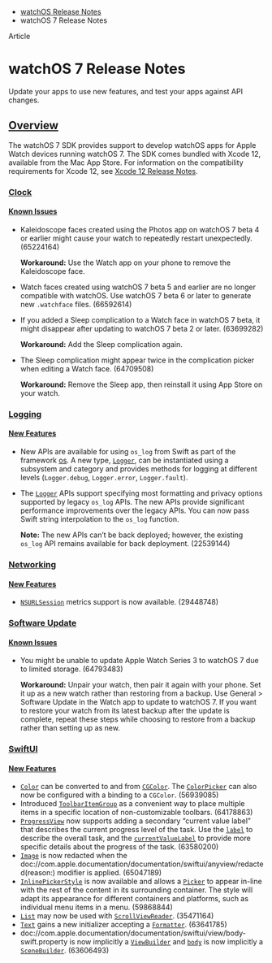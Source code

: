 - [watchOS Release Notes](https://developer.apple.com/documentation/watchos-release-notes)
- watchOS 7 Release Notes

Article

# watchOS 7 Release Notes

Update your apps to use new features, and test your apps against API changes.

## [Overview](https://developer.apple.com/documentation/watchos-release-notes/watchos-7-release-notes#overview)

The watchOS 7 SDK provides support to develop watchOS apps for Apple Watch devices running watchOS 7. The SDK comes bundled with Xcode 12, available from the Mac App Store. For information on the compatibility requirements for Xcode 12, see [Xcode 12 Release Notes](https://developer.apple.com/documentation/Xcode-Release-Notes/xcode-12-release-notes).

### [Clock](https://developer.apple.com/documentation/watchos-release-notes/watchos-7-release-notes#Clock)

#### [Known Issues](https://developer.apple.com/documentation/watchos-release-notes/watchos-7-release-notes#Known-Issues)

- Kaleidoscope faces created using the Photos app on watchOS 7 beta 4 or earlier might cause your watch to repeatedly restart unexpectedly. (65224164)

  **Workaround:** Use the Watch app on your phone to remove the Kaleidoscope face.
- Watch faces created using watchOS 7 beta 5 and earlier are no longer compatible with watchOS. Use watchOS 7 beta 6 or later to generate new `.watchface` files. (66592614)
- If you added a Sleep complication to a Watch face in watchOS 7 beta, it might disappear after updating to watchOS 7 beta 2 or later. (63699282)

  **Workaround:** Add the Sleep complication again.
- The Sleep complication might appear twice in the complication picker when editing a Watch face. (64709508)

  **Workaround:** Remove the Sleep app, then reinstall it using App Store on your watch.

### [Logging](https://developer.apple.com/documentation/watchos-release-notes/watchos-7-release-notes#Logging)

#### [New Features](https://developer.apple.com/documentation/watchos-release-notes/watchos-7-release-notes#New-Features)

- New APIs are available for using `os_log` from Swift as part of the framework [os](https://developer.apple.com/documentation/os). A new type, [`Logger`](https://developer.apple.com/documentation/os/Logger), can be instantiated using a subsystem and category and provides methods for logging at different levels (`Logger.debug`, `Logger.error`, `Logger.fault`).
- The [`Logger`](https://developer.apple.com/documentation/os/Logger) APIs support specifying most formatting and privacy options supported by legacy `os_log` APIs. The new APIs provide significant performance improvements over the legacy APIs. You can now pass Swift string interpolation to the `os_log` function.

  **Note:** The new APIs can’t be back deployed; however, the existing `os_log` API remains available for back deployment. (22539144)

### [Networking](https://developer.apple.com/documentation/watchos-release-notes/watchos-7-release-notes#Networking)

#### [New Features](https://developer.apple.com/documentation/watchos-release-notes/watchos-7-release-notes#New-Features)

- [`NSURLSession`](https://developer.apple.com/documentation/foundation/nsurlsession) metrics support is now available. (29448748)

### [Software Update](https://developer.apple.com/documentation/watchos-release-notes/watchos-7-release-notes#Software-Update)

#### [Known Issues](https://developer.apple.com/documentation/watchos-release-notes/watchos-7-release-notes#Known-Issues)

- You might be unable to update Apple Watch Series 3 to watchOS 7 due to limited storage. (64793483)

  **Workaround:** Unpair your watch, then pair it again with your phone. Set it up as a new watch rather than restoring from a backup. Use General > Software Update in the Watch app to update to watchOS 7. If you want to restore your watch from its latest backup after the update is complete, repeat these steps while choosing to restore from a backup rather than setting up as new.

### [SwiftUI](https://developer.apple.com/documentation/watchos-release-notes/watchos-7-release-notes#SwiftUI)

#### [New Features](https://developer.apple.com/documentation/watchos-release-notes/watchos-7-release-notes#New-Features)

- [`Color`](https://developer.apple.com/documentation/SwiftUI/Color) can be converted to and from [`CGColor`](https://developer.apple.com/documentation/uikit/uicolor/1621943-cgcolor). The [`ColorPicker`](https://developer.apple.com/documentation/SwiftUI/ColorPicker) can also now be configured with a binding to a `CGColor`. (56939085)
- Introduced [`ToolbarItemGroup`](https://developer.apple.com/documentation/SwiftUI/ToolbarItemGroup) as a convenient way to place multiple items in a specific location of non-customizable toolbars. (64178863)
- [`ProgressView`](https://developer.apple.com/documentation/SwiftUI/ProgressView) now supports adding a secondary “current value label” that describes the current progress level of the task. Use the [`label`](https://developer.apple.com/documentation/SwiftUI/ProgressViewStyleConfiguration/label-swift.property) to describe the overall task, and the [`currentValueLabel`](https://developer.apple.com/documentation/SwiftUI/ProgressViewStyleConfiguration/currentValueLabel-swift.property) to provide more specific details about the progress of the task. (63580200)
- [`Image`](https://developer.apple.com/documentation/SwiftUI/Image) is now redacted when the doc://com.apple.documentation/documentation/swiftui/anyview/redacted(reason:) modifier is applied. (65047189)
- [`InlinePickerStyle`](https://developer.apple.com/documentation/SwiftUI/InlinePickerStyle) is now available and allows a [`Picker`](https://developer.apple.com/documentation/SwiftUI/Picker) to appear in-line with the rest of the content in its surrounding container. The style will adapt its appearance for different containers and platforms, such as individual menu items in a menu. (59868844)
- [`List`](https://developer.apple.com/documentation/SwiftUI/List) may now be used with [`ScrollViewReader`](https://developer.apple.com/documentation/SwiftUI/ScrollViewReader). (35471164)
- [`Text`](https://developer.apple.com/documentation/SwiftUI/Text) gains a new initializer accepting a [`Formatter`](https://developer.apple.com/documentation/foundation/formatter). (63641785)
- doc://com.apple.documentation/documentation/swiftui/view/body-swift.property is now implicitly a [`ViewBuilder`](https://developer.apple.com/documentation/SwiftUI/ViewBuilder) and [`body`](https://developer.apple.com/documentation/SwiftUI/App/body-swift.property) is now implicitly a [`SceneBuilder`](https://developer.apple.com/documentation/SwiftUI/SceneBuilder). (63606493)
